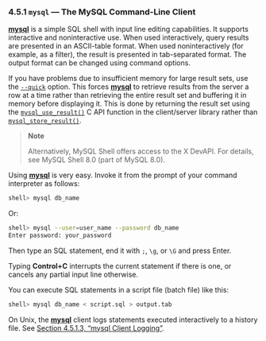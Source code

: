 ### 4.5.1 `mysql` — The MySQL Command-Line Client

[**mysql**](https://dev.mysql.com/doc/refman/8.0/en/mysql.html) is a simple SQL shell with input line editing capabilities. It supports interactive and noninteractive use. When used interactively, query results are presented in an ASCII-table format. When used noninteractively (for example, as a filter), the result is presented in tab-separated format. The output format can be changed using command options.

If you have problems due to insufficient memory for large result sets, use the [`--quick`](https://dev.mysql.com/doc/refman/8.0/en/mysql-command-options.html#option_mysql_quick) option. This forces [**mysql**](https://dev.mysql.com/doc/refman/8.0/en/mysql.html) to retrieve results from the server a row at a time rather than retrieving the entire result set and buffering it in memory before displaying it. This is done by returning the result set using the [`mysql_use_result()`](https://dev.mysql.com/doc/refman/8.0/en/mysql-use-result.html) C API function in the client/server library rather than [`mysql_store_result()`](https://dev.mysql.com/doc/refman/8.0/en/mysql-store-result.html).

> **Note**
>
> Alternatively, MySQL Shell offers access to the X DevAPI. For details, see MySQL Shell 8.0 (part of MySQL 8.0).

Using [**mysql**](https://dev.mysql.com/doc/refman/8.0/en/mysql.html) is very easy. Invoke it from the prompt of your command interpreter as follows:

```bash
shell> mysql db_name
```

Or:

```bash
shell> mysql --user=user_name --password db_name
Enter password: your_password
```

Then type an SQL statement, end it with `;`, `\g`, or `\G` and press Enter.

Typing **Control+C** interrupts the current statement if there is one, or cancels any partial input line otherwise.

You can execute SQL statements in a script file (batch file) like this:

```bash
shell> mysql db_name < script.sql > output.tab
```

On Unix, the [**mysql**](https://dev.mysql.com/doc/refman/8.0/en/mysql.html) client logs statements executed interactively to a history file. See [Section 4.5.1.3, “mysql Client Logging”](https://dev.mysql.com/doc/refman/8.0/en/mysql-logging.html).
